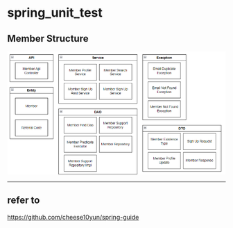# spring_unit_test

## Member Structure
![img.png](img/img.png)

---
## refer to 
https://github.com/cheese10yun/spring-guide
